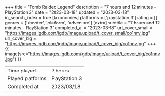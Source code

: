 +++
title = "Tomb Raider: Legend"
description = "7 hours and 12 minutes - PlayStation 3"
date = "2023-03-18"
updated = "2023-03-18"
in_search_index = true
[taxonomies]
platforms = ['playstation 3']
rating = []
genres = ['shooter', 'platform', 'adventure']
[extra]
subtitle = "7 hours and 12 minutes - PlayStation 3"
completed_at = "2023-03-18"
url_cover_small = "https://images.igdb.com/igdb/image/upload/t_cover_small/co1nnv.jpg"
url_cover_big = "https://images.igdb.com/igdb/image/upload/t_cover_big/co1nnv.jpg"
+++
{{ image(src="https://images.igdb.com/igdb/image/upload/t_cover_big/co1nnv.jpg") }}

|              |            |
| ------------ | ---------- |
| Time played  | 7 hours |
| Played platforms    | PlayStation 3 |
| Completed at | 2023/03/18 |


